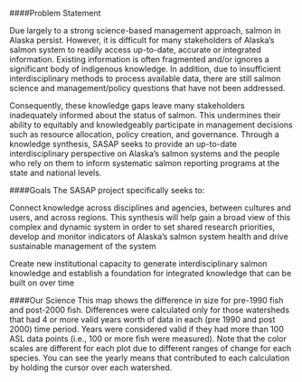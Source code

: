 ####Problem Statement

Due largely to a strong science-based management approach, salmon in Alaska persist. However, it is difficult for many stakeholders of Alaska’s salmon system to readily access up-to-date, accurate or integrated information. Existing information is often fragmented and/or ignores a significant body of indigenous knowledge. In addition, due to insufficient interdisciplinary methods to process available data, there are still salmon science and management/policy questions that have not been addressed.

Consequently, these knowledge gaps leave many stakeholders inadequately informed about the status of salmon.  This undermines their ability to equitably and knowledgeably participate in management decisions such as resource allocation, policy creation, and governance. Through a knowledge synthesis, SASAP seeks to provide an up-to-date interdisciplinary perspective on Alaska’s salmon systems and the people who rely on them to inform systematic salmon reporting programs at the state and national levels.

####Goals
The SASAP project specifically seeks to:

Connect knowledge across disciplines and agencies, between cultures and users, and across regions. This synthesis will help gain a broad view of this complex and dynamic system in order to set shared research priorities, develop and monitor indicators of Alaska’s salmon system health and drive sustainable management of the system

Create new institutional capacity to generate interdisciplinary salmon knowledge and establish a foundation for integrated knowledge that can be built on over time

####Our Science
This map shows the difference in size for pre-1990 fish and post-2000 fish. Differences were calculated only for those watersheds that had 4 or more valid years worth of data in each (pre 1990 and post 2000) time period. Years were considered valid if they had more than 100 ASL data points (i.e., 100 or more fish were measured). Note that the color scales are different for each plot due to different ranges of change for each species. You can see the yearly means that contributed to each calculation by holding the cursor over each watershed.
